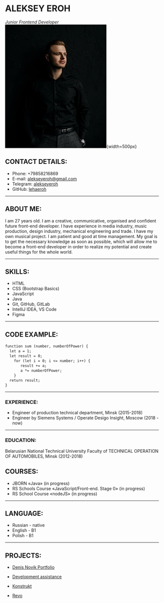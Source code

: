 # **ALEKSEY EROH**

_Junior Frontend Developer_
![photo Aleksey Eroh](./DSC_9024.jpg){width=500px}

## **CONTACT DETAILS:**

- Phone: +79858216869
- E-mail: alekseyeroh@gmail.com
- Telegram: [alekseyeroh](https://t.me/alekseyeroh)
- GitHub: [lehaeroh](https://github.com/lehaeroh)

---

## **ABOUT ME:**

I am 27 years old. I am a creative, communicative, organised and confident future front-end developer. I have experience in media industry, music production, design industry, mechanical engineering and trade. I have my own musical project. I am patient and good at time management. My goal is to get the necessary knowledge as soon as possible, which will allow me to become a front-end developer in order to realize my potential and create useful things for the whole world.

---

## **SKILLS:**

* HTML
* CSS (Bootstrap Basics)
* JavaScript
* Java
* Git, GitHub, GitLab
* IntelliJ IDEA, VS Code
* Figma

---

## **CODE EXAMPLE:**

```
function sum (number, numberOfPower) {
  let a = 1;
  let result = 0;
    for (let i = 0; i <= number; i++) {
       result += a;
       a *= numberOfPower;
    }
  return result;
}
```

---

### **EXPERIENCE:**

* Engineer of production technical department, Minsk (2015-2018)
* Engineer by Siemens Systems / Operate Desigo Insight, Moscow (2018 - now)

---

### **EDUCATION:**

Belarusian National Technical University
Faculty of TECHNICAL OPERATION OF AUTOMOBILES, Minsk (2012-2018)

## **COURSES:**

* JBORN «Java» (in progress)
* RS Schools Course «JavaScript/Front-end. Stage 0» (in progress)
* RS School Course «nodeJS» (in progress)

---

## **LANGUAGE:**

* Russian - native
* English - B1
* Polish - B1

---

## **PROJECTS:**

* [Denis Novik Portfolio]()

* [Development assistance]()

* [Konstrukt]()

* [Revo]()